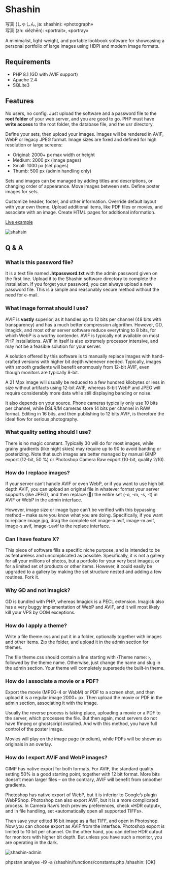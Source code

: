 # Shashin

写真 (しゃしん, ja: shashin): «photograph»<br />
写真 (zh: xiězhēn): «portrait», «portray»<br />  

A minimalist, light-weight, and portable lookbook software for showcasing a personal portfolio of large images using HDPI and modern image formats.

## Requirements

* PHP 8.1 (GD with AVIF support)
* Apache 2.4
* SQLite3

## Features

No users, no config. Just upload the software and a password file to the **root folder** of your web server, and you are good to go. PHP must have **write access** to the root folder, the database file, and the usr directory.

Define your sets, then upload your images. Images will be rendered in AVIF, WebP or legacy JPEG format. Image sizes are fixed and defined for high resolution or large screens:

* Original: 2000+ px max width or height
* Medium: 2000 px (image pages)
* Small: 1000 px (set pages)
* Thumb: 500 px (admin handling only)

Sets and images can be managed by adding titles and descriptions, or changing order of appearance. Move images between sets. Define poster images for sets.

Customize header, footer, and other information. Override default layout with your own theme. Upload additional items, like PDF files or movies, and associate with an image. Create HTML pages for additional information.

[Live example](https://inposure.se/)

![shahsin](https://github.com/dougherty-dev/shashin/assets/71740645/a43361cd-ad63-40a0-940f-5ae3eb71fa07)

## Q & A

### What is this password file?

It is a text file named **.htpassword.txt** with the admin password given on the first line. Upload it to the Shashin software directory to complete the installation. If you forget your password, you can always upload a new password file. This is a simple and reasonably secure method without the need for e-mail.

### What image format should I use?

AVIF is **vastly** superior, as it handles up to 12 bits per channel (48 bits with transparency) and has a much better compression algorithm. However, GD, Imagick, and most other server software reduce everything to 8 bits, for which WebP is a worthy contender. AVIF is typically not available on most PHP installations. AVIF in itself is also extremely processor intensive, and may not be a feasible solution for your server.

A solution offered by this software is to manually replace images with hand-crafted versions with higher bit depth whenever needed. Typically, images with smooth gradients will benefit enormously from 12-bit AVIF, even though monitors are typically 8-bit.

A 21 Mpx image will usually be reduced to a few hundred kilobytes or less in size without artifacts using 12-bit AVIF, whereas 8-bit WebP and JPEG will require considerably more data while still displaying banding or noise.

It also depends on your source. Phone cameras typically only use 10 bits per channel, while DSLR/M cameras store 14 bits per channel in RAW format. Editing in 16 bits, and then publishing to 12 bits AVIF, is therefore the ideal flow for serious photography.

### What quality setting should I use?

There is no magic constant. Typically 30 will do for most images, while grainy gradients (like night skies) may require up to 90 to avoid banding or posterizing. Note that such images are better managed by manual GIMP export (12-bit, 50 %) or Photoshop Camera Raw export (10-bit, quality 2/10).

### How do I replace images?

If your server can’t handle AVIF or even WebP, or if you want to use high bit depth AVIF, you can upload an original file in whatever format your server supports (like JPEG), and then replace (🔄) the entire set (-o, -m, -s, -t) in AVIF or WebP in the admin interface.

However, image size or image type can’t be verified with this bypassing method – make sure you know what you are doing. Specifically, if you want to replace image.jpg, drag the complete set image-o.avif, image-m.avif, image-s.avif, image-t.avif to the replace interface.

### Can I have feature X?

This piece of software fills a specific niche purpose, and is intended to be as featureless and uncomplicated as possible. Specifically, it is not a gallery for all your millions of photos, but a portfolio for your very best images, or for a limited set of products or other items. However, it could easily be upgraded to a gallery by making the set structure nested and adding a few routines. Fork it.

### Why GD and not Imagick?

GD is bundled with PHP, whereas Imagick is a PECL extension. Imagick also has a very buggy implementation of WebP and AVIF, and it will most likely kill your VPS by OOM exceptions.

### How do I apply a theme?

Write a file theme.css and put it in a folder, optionally together with images and other items. Zip the folder, and upload it in the admin section for themes.

The file theme.css should contain a line starting with ‹Theme name: ›, followed by the theme name. Otherwise, just change the name and slug in the admin section. Your theme will completely supersede the built-in theme.

### How do I associate a movie or a PDF?

Export the movie (MPEG-4 or WebM) or PDF to a screen shot, and then upload it is a regular image 2000+ px. Then upload the movie or PDF in the admin section, associating it with the image.

Usually the reverse process is taking place, uploading a movie or a PDF to the server, which processes the file. But then again, most servers do not have ffmpeg or ghostscript installed. And with this method, you have full control of the poster image.

Movies will play on the image page (medium), while PDFs will be shown as originals in an overlay.

### How do I export AVIF and WebP images?

GIMP has native export for both formats. For AVIF, the standard quality setting 50% is a good starting point, together with 12 bit format. More bits doesn’t mean larger files – on the contrary, AVIF will benefit from smoother gradients.

Photoshop has native export of WebP, but it is inferior to Google’s plugin WebPShop. Photoshop can also export AVIF, but it is a more complicated process. In Camera Raw’s tech preview preferences, check «HDR output», and in file handling, set «automatically open all supported TIFFs».

Then save your edited 16 bit image as a flat TIFF, and open in Photoshop. Now you can choose export as AVIF from the interface. Photoshop export is limited to 10 bit per channel. On the other hand, you can define HDR output for monitors with higher bit depth. But unless you have such a monitor, you are operating in the dark.

![shashin-admin](https://github.com/dougherty-dev/shashin/assets/71740645/a548e1b2-3258-4d06-95a0-174ff5741d20)

phpstan analyse -l9 -a /shashin/functions/constants.php /shashin: [OK]
